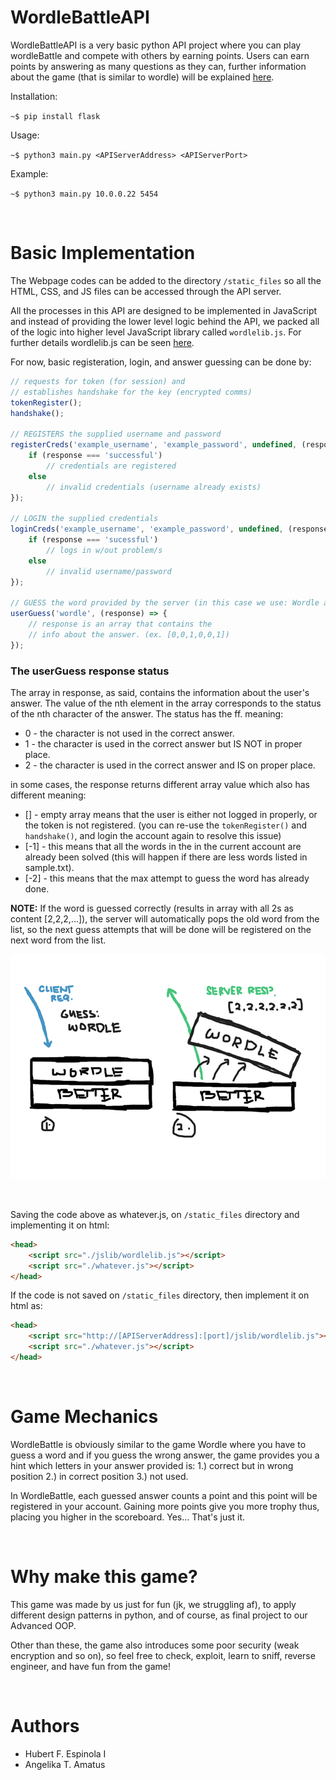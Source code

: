 # WordleBattleAPI

WordleBattleAPI is a very basic python API project where you can play wordleBattle and compete with others by earning points. Users can earn points by answering as many questions as they can, further information about the game (that is similar to wordle) will be explained [here](#game-mechanics).

Installation:

`~$ pip install flask`

Usage:

`~$ python3 main.py <APIServerAddress> <APIServerPort>`

Example:

`~$ python3 main.py 10.0.0.22 5454`

<br/>

# Basic Implementation

The Webpage codes can be added to the directory `/static_files` so all the HTML, CSS, and JS files can be accessed through the API server.	

All the processes in this API are designed to be implemented in JavaScript and instead of providing the lower level logic behind the API, we packed all of the logic into higher level JavaScript library called `wordlelib.js`. For further details wordlelib.js can be seen [here](.).

For now, basic registeration, login, and answer guessing can be done by:

```javascript
// requests for token (for session) and
// establishes handshake for the key (encrypted comms)
tokenRegister();
handshake();

// REGISTERS the supplied username and password
registerCreds('example_username', 'example_password', undefined, (response) => {
	if (response === 'successful')
		// credentials are registered
	else
		// invalid credentials (username already exists)
});

// LOGIN the supplied credentials
loginCreds('example_username', 'example_password', undefined, (response) => {
	if (response === 'sucessful')
		// logs in w/out problem/s
	else
		// invalid username/password
});

// GUESS the word provided by the server (in this case we use: Wordle as answer)
userGuess('wordle', (response) => {
	// response is an array that contains the
	// info about the answer. (ex. [0,0,1,0,0,1])
});
```

### The userGuess **response status**

The array in response, as said, contains the information about the user's answer. The value of the nth element in the array corresponds to the status of the nth character of the answer. The status has the ff. meaning:
-	0 - the character is not used in the correct answer.
-	1 - the character is used in the correct answer but IS NOT in proper place.
-	2 - the character is used in the correct answer and IS on proper place.

in some cases, the response returns different array value which also has different meaning:
-	[] - empty array means that the user is either not logged in properly, or the token is not registered. (you can re-use the `tokenRegister()` and `handshake()`, and login the account again to resolve this issue)
-	[-1] - this means that all the words in the in the current account are already been solved (this will happen if there are less words listed in sample.txt).
-	[-2] - this means that the max attempt to guess the word has already done.

**NOTE:** If the word is guessed correctly (results in array with all 2s as content [2,2,2,...]), the server will automatically pops the old word from the list, so the next guess attempts that will be done will be registered on the next word from the list.

![Sample Visual](./images/visuals1.png "Server pops the word when correct answer was guessed")

<br/>

Saving the code above as whatever.js, on `/static_files` directory and implementing it on html:

```html
<head>
	<script src="./jslib/wordlelib.js"></script>
	<script src="./whatever.js"></script>
</head>
```

If the code is not saved on `/static_files` directory, then implement it on html as:

```html
<head>
	<script src="http://[APIServerAddress]:[port]/jslib/wordlelib.js"></script>
	<script src="./whatever.js"></script>
</head>
```

<br/>

# Game Mechanics

WordleBattle is obviously similar to the game Wordle where you have to guess a word and if you guess the wrong answer, the game provides you a hint which letters in your answer provided is: 1.) correct but in wrong position 2.) in correct position 3.) not used.

In WordleBattle, each guessed answer counts a point and this point will be registered in your account. Gaining more points give you more trophy thus, placing you higher in the scoreboard. Yes... That's just it.

<br/>

# Why make this game?

This game was made by us just for fun (jk, we struggling af), to apply different design patterns in python, and of course, as final project to our Advanced OOP.

Other than these, the game also introduces some poor security (weak encryption and so on), so feel free to check, exploit, learn to sniff, reverse engineer, and have fun from the game!

<br/>

# Authors
- Hubert F. Espinola I
- Angelika T. Amatus